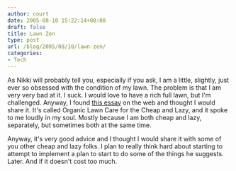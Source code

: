 ```yaml
---
author: court
date: 2005-08-10 15:22:14+00:00
draft: false
title: Lawn Zen
type: post
url: /blog/2005/08/10/lawn-zen/
categories:
- Tech
---
```


As Nikki will probably tell you, especially if you ask, I am a little, slightly, just ever so obsessed with the condition of my lawn.  The problem is that I am very very bad at it.  I suck.  I would love to have a rich full lawn, but I'm challenged.  Anyway, I found [this essay](http://www.richsoil.com/lawn/index.jsp) on the web and thought I would share it.  It's called Organic Lawn Care for the Cheap and Lazy, and it spoke to me loudly in my soul.  Mostly because I am both cheap and lazy, separately, but sometimes both at the same time.

Anyway, it's very good advice and I thought I would share it with some of you other cheap and lazy folks.  I plan to really think hard about starting to attempt to implement a plan to start to do some of the things he suggests.  Later.  And if it doesn't cost too much.
